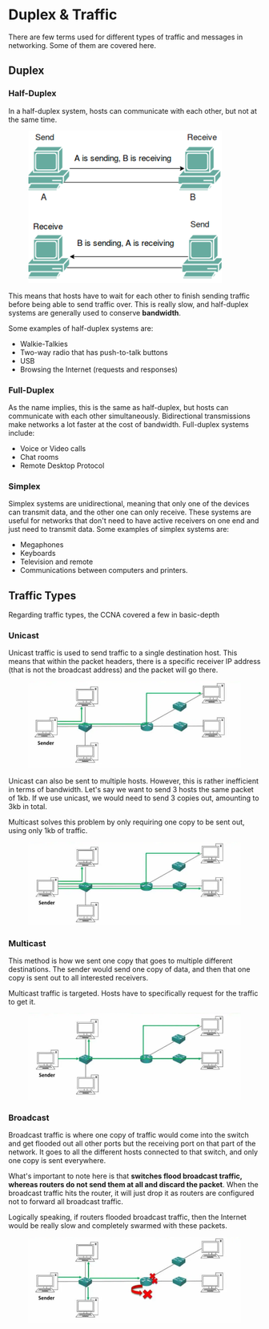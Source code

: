 # Duplex & Traffic

There are few terms used for different types of traffic and messages in networking. Some of them are covered here.

## Duplex

### Half-Duplex

In a half-duplex system, hosts can communicate with each other, but not at the same time.&#x20;

<figure><img src="../../.gitbook/assets/image (7) (2) (1).png" alt=""><figcaption></figcaption></figure>

This means that hosts have to wait for each other to finish sending traffic before being able to send traffic over. This is really slow, and half-duplex systems are generally used to conserve **bandwidth**.&#x20;

Some examples of half-duplex systems are:

* Walkie-Talkies
* Two-way radio that has push-to-talk buttons
* USB
* Browsing the Internet (requests and responses)

### Full-Duplex

As the name implies, this is the same as half-duplex, but hosts can communicate with each other simultaneously. Bidirectional transmissions make networks a lot faster at the cost of bandwidth. Full-duplex systems include:

* Voice or Video calls
* Chat rooms
* Remote Desktop Protocol

### Simplex

Simplex systems are unidirectional, meaning that only one of the devices can transmit data, and the other one can only receive. These systems are useful for networks that don't need to have active receivers on one end and just need to transmit data. Some examples of simplex systems are:

* Megaphones
* Keyboards
* Television and remote
* Communications between computers and printers.

## Traffic Types

Regarding traffic types, the CCNA covered a few in basic-depth

### Unicast

Unicast traffic is used to send traffic to a single destination host. This means that within the packet headers, there is a specific receiver IP address (that is not the broadcast address) and the packet will go there.

<figure><img src="../../.gitbook/assets/image (11) (2) (1).png" alt=""><figcaption></figcaption></figure>

Unicast can also be sent to multiple hosts. However, this is rather inefficient in terms of bandwidth. Let's say we want to send 3 hosts the same packet of 1kb. If we use unicast, we would need to send 3 copies out, amounting to 3kb in total.&#x20;

Multicast solves this problem by only requiring one copy to be sent out, using only 1kb of traffic.

<figure><img src="../../.gitbook/assets/image (21) (2).png" alt=""><figcaption></figcaption></figure>

### Multicast

This method is how we sent one copy that goes to multiple different destinations. The sender would send one copy of data, and then that one copy is sent out to all interested receivers.

Multicast traffic is targeted. Hosts have to specifically request for the traffic to get it.

<figure><img src="../../.gitbook/assets/image (12) (2) (1).png" alt=""><figcaption></figcaption></figure>

### Broadcast

Broadcast traffic is where one copy of traffic would come into the switch and get flooded out all other ports but the receiving port on that part of the network. It goes to all the different hosts connected to that switch, and only one copy is sent everywhere.

What's important to note here is that **switches flood broadcast traffic, whereas routers do not send them at all and discard the packet**. When the broadcast traffic hits the router, it will just drop it as routers are configured not to forward all broadcast traffic.&#x20;

Logically speaking, if routers flooded broadcast traffic, then the Internet would be really slow and completely swarmed with these packets.

<figure><img src="../../.gitbook/assets/image (15) (2).png" alt=""><figcaption></figcaption></figure>
